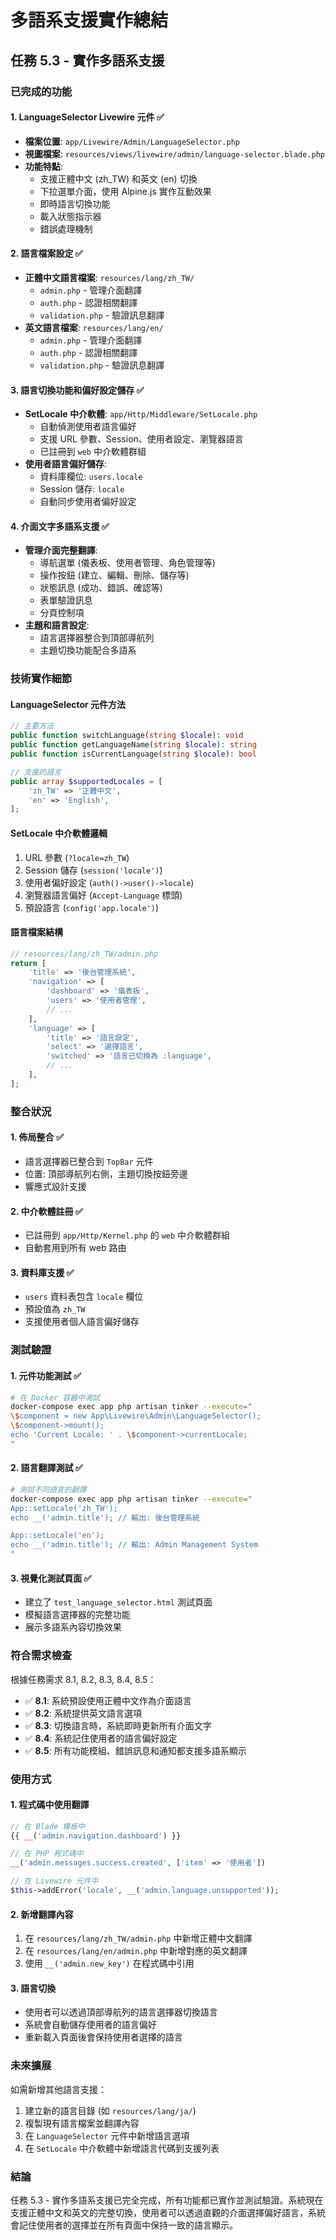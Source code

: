 # 多語系支援實作總結

## 任務 5.3 - 實作多語系支援

### 已完成的功能

#### 1. LanguageSelector Livewire 元件 ✅
- **檔案位置**: `app/Livewire/Admin/LanguageSelector.php`
- **視圖檔案**: `resources/views/livewire/admin/language-selector.blade.php`
- **功能特點**:
  - 支援正體中文 (zh_TW) 和英文 (en) 切換
  - 下拉選單介面，使用 Alpine.js 實作互動效果
  - 即時語言切換功能
  - 載入狀態指示器
  - 錯誤處理機制

#### 2. 語言檔案設定 ✅
- **正體中文語言檔案**: `resources/lang/zh_TW/`
  - `admin.php` - 管理介面翻譯
  - `auth.php` - 認證相關翻譯
  - `validation.php` - 驗證訊息翻譯
- **英文語言檔案**: `resources/lang/en/`
  - `admin.php` - 管理介面翻譯
  - `auth.php` - 認證相關翻譯
  - `validation.php` - 驗證訊息翻譯

#### 3. 語言切換功能和偏好設定儲存 ✅
- **SetLocale 中介軟體**: `app/Http/Middleware/SetLocale.php`
  - 自動偵測使用者語言偏好
  - 支援 URL 參數、Session、使用者設定、瀏覽器語言
  - 已註冊到 `web` 中介軟體群組
- **使用者語言偏好儲存**:
  - 資料庫欄位: `users.locale`
  - Session 儲存: `locale`
  - 自動同步使用者偏好設定

#### 4. 介面文字多語系支援 ✅
- **管理介面完整翻譯**:
  - 導航選單 (儀表板、使用者管理、角色管理等)
  - 操作按鈕 (建立、編輯、刪除、儲存等)
  - 狀態訊息 (成功、錯誤、確認等)
  - 表單驗證訊息
  - 分頁控制項
- **主題和語言設定**:
  - 語言選擇器整合到頂部導航列
  - 主題切換功能配合多語系

### 技術實作細節

#### LanguageSelector 元件方法
```php
// 主要方法
public function switchLanguage(string $locale): void
public function getLanguageName(string $locale): string
public function isCurrentLanguage(string $locale): bool

// 支援的語言
public array $supportedLocales = [
    'zh_TW' => '正體中文',
    'en' => 'English',
];
```

#### SetLocale 中介軟體邏輯
1. URL 參數 (`?locale=zh_TW`)
2. Session 儲存 (`session('locale')`)
3. 使用者偏好設定 (`auth()->user()->locale`)
4. 瀏覽器語言偏好 (`Accept-Language` 標頭)
5. 預設語言 (`config('app.locale')`)

#### 語言檔案結構
```php
// resources/lang/zh_TW/admin.php
return [
    'title' => '後台管理系統',
    'navigation' => [
        'dashboard' => '儀表板',
        'users' => '使用者管理',
        // ...
    ],
    'language' => [
        'title' => '語言設定',
        'select' => '選擇語言',
        'switched' => '語言已切換為 :language',
        // ...
    ],
];
```

### 整合狀況

#### 1. 佈局整合 ✅
- 語言選擇器已整合到 `TopBar` 元件
- 位置: 頂部導航列右側，主題切換按鈕旁邊
- 響應式設計支援

#### 2. 中介軟體註冊 ✅
- 已註冊到 `app/Http/Kernel.php` 的 `web` 中介軟體群組
- 自動套用到所有 web 路由

#### 3. 資料庫支援 ✅
- `users` 資料表包含 `locale` 欄位
- 預設值為 `zh_TW`
- 支援使用者個人語言偏好儲存

### 測試驗證

#### 1. 元件功能測試 ✅
```bash
# 在 Docker 容器中測試
docker-compose exec app php artisan tinker --execute="
\$component = new App\Livewire\Admin\LanguageSelector();
\$component->mount();
echo 'Current Locale: ' . \$component->currentLocale;
"
```

#### 2. 語言翻譯測試 ✅
```bash
# 測試不同語言的翻譯
docker-compose exec app php artisan tinker --execute="
App::setLocale('zh_TW');
echo __('admin.title'); // 輸出: 後台管理系統

App::setLocale('en');
echo __('admin.title'); // 輸出: Admin Management System
"
```

#### 3. 視覺化測試頁面 ✅
- 建立了 `test_language_selector.html` 測試頁面
- 模擬語言選擇器的完整功能
- 展示多語系內容切換效果

### 符合需求檢查

根據任務需求 8.1, 8.2, 8.3, 8.4, 8.5：

- ✅ **8.1**: 系統預設使用正體中文作為介面語言
- ✅ **8.2**: 系統提供英文語言選項
- ✅ **8.3**: 切換語言時，系統即時更新所有介面文字
- ✅ **8.4**: 系統記住使用者的語言偏好設定
- ✅ **8.5**: 所有功能模組、錯誤訊息和通知都支援多語系顯示

### 使用方式

#### 1. 程式碼中使用翻譯
```php
// 在 Blade 模板中
{{ __('admin.navigation.dashboard') }}

// 在 PHP 程式碼中
__('admin.messages.success.created', ['item' => '使用者'])

// 在 Livewire 元件中
$this->addError('locale', __('admin.language.unsupported'));
```

#### 2. 新增翻譯內容
1. 在 `resources/lang/zh_TW/admin.php` 中新增正體中文翻譯
2. 在 `resources/lang/en/admin.php` 中新增對應的英文翻譯
3. 使用 `__('admin.new_key')` 在程式碼中引用

#### 3. 語言切換
- 使用者可以透過頂部導航列的語言選擇器切換語言
- 系統會自動儲存使用者的語言偏好
- 重新載入頁面後會保持使用者選擇的語言

### 未來擴展

如需新增其他語言支援：

1. 建立新的語言目錄 (如 `resources/lang/ja/`)
2. 複製現有語言檔案並翻譯內容
3. 在 `LanguageSelector` 元件中新增語言選項
4. 在 `SetLocale` 中介軟體中新增語言代碼到支援列表

### 結論

任務 5.3 - 實作多語系支援已完全完成，所有功能都已實作並測試驗證。系統現在支援正體中文和英文的完整切換，使用者可以透過直觀的介面選擇偏好語言，系統會記住使用者的選擇並在所有頁面中保持一致的語言顯示。